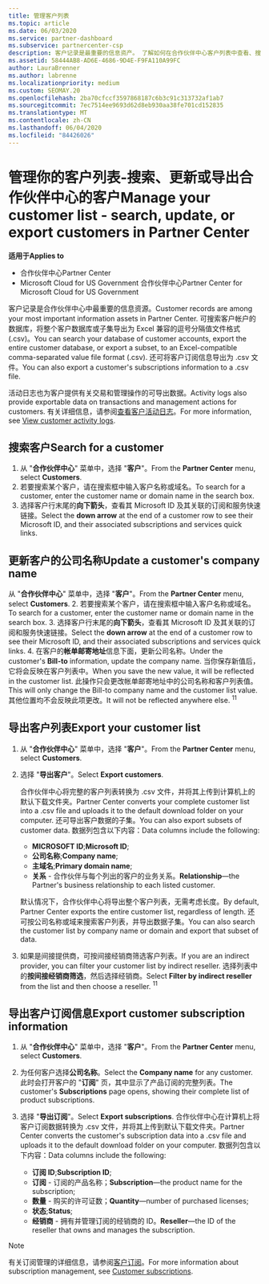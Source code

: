 ```yaml
---
title: 管理客户列表
ms.topic: article
ms.date: 06/03/2020
ms.service: partner-dashboard
ms.subservice: partnercenter-csp
description: 客户记录是最重要的信息资产。 了解如何在合作伙伴中心客户列表中查看、搜索、更新 & 导出信息。
ms.assetid: 58444AB8-AD6E-4686-9D4E-F9FA110A99FC
author: LauraBrenner
ms.author: labrenne
ms.localizationpriority: medium
ms.custom: SEOMAY.20
ms.openlocfilehash: 2ba70cfccf3597868187c6b3c91c313732af1ab7
ms.sourcegitcommit: 7ec7514ee9693d62d8eb930aa38fe701cd152835
ms.translationtype: MT
ms.contentlocale: zh-CN
ms.lasthandoff: 06/04/2020
ms.locfileid: "84426026"
---
```

# <a name="manage-your-customer-list---search-update-or-export-customers-in-partner-center"></a><span data-ttu-id="d3e5a-104">管理你的客户列表-搜索、更新或导出合作伙伴中心的客户</span><span class="sxs-lookup"><span data-stu-id="d3e5a-104">Manage your customer list - search, update, or export customers in Partner Center</span></span>

<span data-ttu-id="d3e5a-105">**适用于**</span><span class="sxs-lookup"><span data-stu-id="d3e5a-105">**Applies to**</span></span>

- <span data-ttu-id="d3e5a-106">合作伙伴中心</span><span class="sxs-lookup"><span data-stu-id="d3e5a-106">Partner Center</span></span>
- <span data-ttu-id="d3e5a-107">Microsoft Cloud for US Government 合作伙伴中心</span><span class="sxs-lookup"><span data-stu-id="d3e5a-107">Partner Center for Microsoft Cloud for US Government</span></span>

<span data-ttu-id="d3e5a-108">客户记录是合作伙伴中心中最重要的信息资源。</span><span class="sxs-lookup"><span data-stu-id="d3e5a-108">Customer records are among your most important information assets in Partner Center.</span></span> <span data-ttu-id="d3e5a-109">可搜索客户帐户的数据库，将整个客户数据库或子集导出为 Excel 兼容的逗号分隔值文件格式 (.csv)。</span><span class="sxs-lookup"><span data-stu-id="d3e5a-109">You can search your database of customer accounts, export the entire customer database, or export a subset, to an Excel-compatible comma-separated value file format (.csv).</span></span> <span data-ttu-id="d3e5a-110">还可将客户订阅信息导出为 .csv 文件。</span><span class="sxs-lookup"><span data-stu-id="d3e5a-110">You can also export a customer's subscriptions information to a .csv file.</span></span>

<span data-ttu-id="d3e5a-111">活动日志也为客户提供有关交易和管理操作的可导出数据。</span><span class="sxs-lookup"><span data-stu-id="d3e5a-111">Activity logs also provide exportable data on transactions and management actions for customers.</span></span> <span data-ttu-id="d3e5a-112">有关详细信息，请参阅[查看客户活动日志](activity-logs.md)。</span><span class="sxs-lookup"><span data-stu-id="d3e5a-112">For more information, see [View customer activity logs](activity-logs.md).</span></span>

## <a name="search-for-a-customer"></a><span data-ttu-id="d3e5a-113">搜索客户</span><span class="sxs-lookup"><span data-stu-id="d3e5a-113">Search for a customer</span></span>

1.  <span data-ttu-id="d3e5a-114">从 "**合作伙伴中心**" 菜单中，选择 "**客户**"。</span><span class="sxs-lookup"><span data-stu-id="d3e5a-114">From the **Partner Center** menu, select **Customers**.</span></span>
2.  <span data-ttu-id="d3e5a-115">若要搜索某个客户，请在搜索框中输入客户名称或域名。</span><span class="sxs-lookup"><span data-stu-id="d3e5a-115">To search for a customer, enter the customer name or domain name in the search box.</span></span>
3.  <span data-ttu-id="d3e5a-116">选择客户行末尾的**向下箭头**，查看其 Microsoft ID 及其关联的订阅和服务快速链接。</span><span class="sxs-lookup"><span data-stu-id="d3e5a-116">Select the **down arrow** at the end of a customer row to see their Microsoft ID, and their associated subscriptions and services quick links.</span></span>

## <a name="update-a-customers-company-name"></a><span data-ttu-id="d3e5a-117">更新客户的公司名称</span><span class="sxs-lookup"><span data-stu-id="d3e5a-117">Update a customer's company name</span></span>

<span data-ttu-id="d3e5a-118">从 "**合作伙伴中心**" 菜单中，选择 "**客户**"。</span><span class="sxs-lookup"><span data-stu-id="d3e5a-118">From the **Partner Center** menu, select **Customers**.</span></span>
2.  <span data-ttu-id="d3e5a-119">若要搜索某个客户，请在搜索框中输入客户名称或域名。</span><span class="sxs-lookup"><span data-stu-id="d3e5a-119">To search for a customer, enter the customer name or domain name in the search box.</span></span>
3.  <span data-ttu-id="d3e5a-120">选择客户行末尾的**向下箭头**，查看其 Microsoft ID 及其关联的订阅和服务快速链接。</span><span class="sxs-lookup"><span data-stu-id="d3e5a-120">Select the **down arrow** at the end of a customer row to see their Microsoft ID, and their associated subscriptions and services quick links.</span></span>
4.  <span data-ttu-id="d3e5a-121">在客户的**帐单邮寄地址**信息下面，更新公司名称。</span><span class="sxs-lookup"><span data-stu-id="d3e5a-121">Under the customer's **Bill-to** information, update the company name.</span></span> <span data-ttu-id="d3e5a-122">当你保存新值后，它将会反映在客户列表中。</span><span class="sxs-lookup"><span data-stu-id="d3e5a-122">When you save the new value, it will be reflected in the customer list.</span></span> <span data-ttu-id="d3e5a-123">此操作只会更改帐单邮寄地址中的公司名称和客户列表值。</span><span class="sxs-lookup"><span data-stu-id="d3e5a-123">This will only change the Bill-to company name and the customer list value.</span></span> <span data-ttu-id="d3e5a-124">其他位置均不会反映此项更改。</span><span class="sxs-lookup"><span data-stu-id="d3e5a-124">It will not be reflected anywhere else.</span></span>
<span data-ttu-id="d3e5a-125"><sup>1</sup></span><span class="sxs-lookup"><span data-stu-id="d3e5a-125"><sup>1</sup></span></span>
## <a name="export-your-customer-list"></a><span data-ttu-id="d3e5a-126">导出客户列表</span><span class="sxs-lookup"><span data-stu-id="d3e5a-126">Export your customer list</span></span>

1. <span data-ttu-id="d3e5a-127">从 "**合作伙伴中心**" 菜单中，选择 "**客户**"。</span><span class="sxs-lookup"><span data-stu-id="d3e5a-127">From the **Partner Center** menu, select **Customers**.</span></span>
2. <span data-ttu-id="d3e5a-128">选择 "**导出客户**"。</span><span class="sxs-lookup"><span data-stu-id="d3e5a-128">Select **Export customers**.</span></span>

   <span data-ttu-id="d3e5a-129">合作伙伴中心将完整的客户列表转换为 .csv 文件，并将其上传到计算机上的默认下载文件夹。</span><span class="sxs-lookup"><span data-stu-id="d3e5a-129">Partner Center converts your complete customer list into a .csv file and uploads it to the default download folder on your computer.</span></span> <span data-ttu-id="d3e5a-130">还可导出客户数据的子集。</span><span class="sxs-lookup"><span data-stu-id="d3e5a-130">You can also export subsets of customer data.</span></span> <span data-ttu-id="d3e5a-131">数据列包含以下内容：</span><span class="sxs-lookup"><span data-stu-id="d3e5a-131">Data columns include the following:</span></span>

   - <span data-ttu-id="d3e5a-132">**MICROSOFT ID**;</span><span class="sxs-lookup"><span data-stu-id="d3e5a-132">**Microsoft ID**;</span></span>
   - <span data-ttu-id="d3e5a-133">**公司名称**;</span><span class="sxs-lookup"><span data-stu-id="d3e5a-133">**Company name**;</span></span>
   - <span data-ttu-id="d3e5a-134">**主域名**;</span><span class="sxs-lookup"><span data-stu-id="d3e5a-134">**Primary domain name**;</span></span>
   - <span data-ttu-id="d3e5a-135">**关系** - 合作伙伴与每个列出的客户的业务关系。</span><span class="sxs-lookup"><span data-stu-id="d3e5a-135">**Relationship**—the Partner's business relationship to each listed customer.</span></span>

    <span data-ttu-id="d3e5a-136">默认情况下，合作伙伴中心将导出整个客户列表，无需考虑长度。</span><span class="sxs-lookup"><span data-stu-id="d3e5a-136">By default, Partner Center exports the entire customer list, regardless of length.</span></span> <span data-ttu-id="d3e5a-137">还可按公司名称或域来搜索客户列表，并导出数据子集。</span><span class="sxs-lookup"><span data-stu-id="d3e5a-137">You can also search the customer list by company name or domain and export that subset of data.</span></span>

3. <span data-ttu-id="d3e5a-138">如果是间接提供商，可按间接经销商筛选客户列表。</span><span class="sxs-lookup"><span data-stu-id="d3e5a-138">If you are an indirect provider, you can filter your customer list by indirect reseller.</span></span> <span data-ttu-id="d3e5a-139">选择列表中的**按间接经销商筛选**，然后选择经销商。</span><span class="sxs-lookup"><span data-stu-id="d3e5a-139">Select **Filter by indirect reseller** from the list and then choose a reseller.</span></span>
<span data-ttu-id="d3e5a-140"><sup>1</sup></span><span class="sxs-lookup"><span data-stu-id="d3e5a-140"><sup>1</sup></span></span>

## <a name="export-customer-subscription-information"></a><span data-ttu-id="d3e5a-141">导出客户订阅信息</span><span class="sxs-lookup"><span data-stu-id="d3e5a-141">Export customer subscription information</span></span>

1. <span data-ttu-id="d3e5a-142">从 "**合作伙伴中心**" 菜单中，选择 "**客户**"。</span><span class="sxs-lookup"><span data-stu-id="d3e5a-142">From the **Partner Center** menu, select **Customers**.</span></span>

2. <span data-ttu-id="d3e5a-143">为任何客户选择**公司名称**。</span><span class="sxs-lookup"><span data-stu-id="d3e5a-143">Select the **Company name** for any customer.</span></span> <span data-ttu-id="d3e5a-144">此时会打开客户的 "**订阅**" 页，其中显示了产品订阅的完整列表。</span><span class="sxs-lookup"><span data-stu-id="d3e5a-144">The customer's **Subscriptions** page opens, showing their complete list of product subscriptions.</span></span>

3. <span data-ttu-id="d3e5a-145">选择 "**导出订阅**"。</span><span class="sxs-lookup"><span data-stu-id="d3e5a-145">Select **Export subscriptions**.</span></span> <span data-ttu-id="d3e5a-146">合作伙伴中心在计算机上将客户订阅数据转换为 .csv 文件，并将其上传到默认下载文件夹。</span><span class="sxs-lookup"><span data-stu-id="d3e5a-146">Partner Center converts the customer's subscription data into a .csv file and uploads it to the default download folder on your computer.</span></span> <span data-ttu-id="d3e5a-147">数据列包含以下内容：</span><span class="sxs-lookup"><span data-stu-id="d3e5a-147">Data columns include the following:</span></span>
   - <span data-ttu-id="d3e5a-148">**订阅 ID**;</span><span class="sxs-lookup"><span data-stu-id="d3e5a-148">**Subscription ID**;</span></span>
   - <span data-ttu-id="d3e5a-149">**订阅** - 订阅的产品名称；</span><span class="sxs-lookup"><span data-stu-id="d3e5a-149">**Subscription**—the product name for the subscription;</span></span>
   - <span data-ttu-id="d3e5a-150">**数量** - 购买的许可证数；</span><span class="sxs-lookup"><span data-stu-id="d3e5a-150">**Quantity**—number of purchased licenses;</span></span>
   - <span data-ttu-id="d3e5a-151">**状态**;</span><span class="sxs-lookup"><span data-stu-id="d3e5a-151">**Status**;</span></span>
   - <span data-ttu-id="d3e5a-152">**经销商** - 拥有并管理订阅的经销商的 ID。</span><span class="sxs-lookup"><span data-stu-id="d3e5a-152">**Reseller**—the ID of the reseller that owns and manages the subscription.</span></span>

> [!NOTE]  
> <span data-ttu-id="d3e5a-153">有关订阅管理的详细信息，请参阅[客户订阅](customer-subscriptions.md)。</span><span class="sxs-lookup"><span data-stu-id="d3e5a-153">For more information about subscription management, see [Customer subscriptions](customer-subscriptions.md).</span></span>
